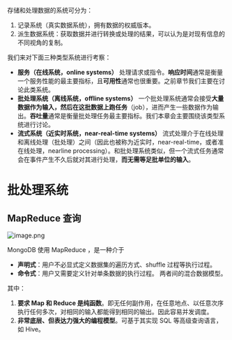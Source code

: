 存储和处理数据的系统可分为：
1. 记录系统（真实数据系统），拥有数据的权威版本。
2. 派生数据系统：获取数据并进行转换或处理的结果，可以认为是对现有信息的不同视角的复制。

我们来对下面三种类型系统进行考察：
-   **服务（在线系统，online systems）**
    处理请求或指令。**响应时间**通常是衡量一个服务性能的最主要指标，且**可用性**通常也很重要。之前章节我们主要在讨论此类系统。
-   **批处理系统（离线系统，offline systems）**
    一个批处理系统通常会接受**大量数据作为输入，然后在这批数据上跑任务**（job），进而产生一些数据作为输出。**吞吐量**通常是衡量批处理任务最主要指标。我们本章会主要围绕该类型系统进行讨论。
-   **流式系统（近实时系统，near-real-time systems）**
    流式处理介于在线处理和离线处理（批处理）之间（因此也被称为近实时，near-real-time，或者准在线处理，nearline processing）。和批处理系统类似，但一个流式任务通常会在事件产生不久后就对其进行处理，**而无需等足批单位的输入**。

# 批处理系统

## MapReduce 查询
![image.png](http://img.070077.xyz/20230115154344.png)

MongoDB 使用 MapReduce ，是一种介于
- **声明式**：用户不必显式定义数据集的遍历方式、shuffle 过程等执行过程。
- **命令式**：用户又需要定义针对单条数据的执行过程。
两者间的混合数据模型。

其中：
1.  **要求 Map 和 Reduce 是纯函数**。即无任何副作用，在任意地点、以任意次序执行任何多次，对相同的输入都能得到相同的输出。因此容易并发调度。
2.  **非常底层、但表达力强大的编程模型**。可基于其实现 SQL 等高级查询语言，如 Hive。
